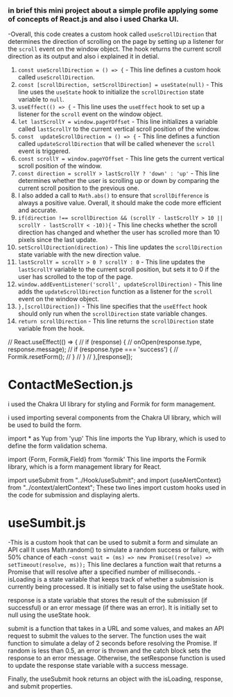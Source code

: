 ### in brief this mini project about a simple profile applying some of concepts of React.js and also i used Charka UI.

-Overall, this code creates a custom hook called `useScrollDirection` that determines the direction of scrolling on the page by setting up a listener for the `scroll` event on the window object. The hook returns the current scroll direction as its output and also i explained it in detial.

1. `const useScrollDirection = () => {` - This line defines a custom hook called `useScrollDirection`.
2. `const [scrollDirection, setScrollDirection] = useState(null)` - This line uses the `useState` hook to initialize the `scrollDirection` state variable to `null`.
3. `useEffect(() => {` - This line uses the `useEffect` hook to set up a listener for the `scroll` event on the window object.
4. `let lastScrollY = window.pageYOffset` - This line initializes a variable called `lastScrollY` to the current vertical scroll position of the window.
5. `const  updateScrollDirection = () => {` - This line defines a function called `updateScrollDirection` that will be called whenever the `scroll` event is triggered.
6. `const scrollY = window.pageYOffset` - This line gets the current vertical scroll position of the window.
7. `const direction = scrollY > lastScrollY ? 'down' : 'up'` - This line determines whether the user is scrolling up or down by comparing the current scroll position to the previous one.
8. I also added a call to `Math.abs()` to ensure that `scrollDifference` is always a positive value.
   Overall, it should make the code more efficient and accurate.
9. `if(direction !== scrollDirection && (scrollY - lastScrollY > 10 || scrollY - lastScrollY < -10)){` - This line checks whether the scroll direction has changed and whether the user has scrolled more than 10 pixels since the last update.
10. `setScrollDirection(direction)` - This line updates the `scrollDirection` state variable with the new direction value.
11. `lastScrollY = scrollY > 0 ? scrollY : 0` - This line updates the `lastScrollY` variable to the current scroll position, but sets it to 0 if the user has scrolled to the top of the page.
12. `window.addEventListener('scroll', updateScrollDirection)` - This line adds the `updateScrollDirection` function as a listener for the `scroll` event on the window object.
13. `},[scrollDirection])` - This line specifies that the `useEffect` hook should only run when the `scrollDirection` state variable changes.
14. `return scrollDirection` - This line returns the `scrollDirection` state variable from the hook.

// React.useEffect(() => {
// if (response) {
// onOpen(response.type, response.message);
// if (response.type === 'success') {
// Formik.resetForm();
// }
// }
// },[response]);

# ContactMeSection.js

i used the Chakra UI library for styling and Formik for form management.

i used importing several components from the Chakra UI library, which will be used to build the form.

import \* as Yup from 'yup'
This line imports the Yup library, which is used to define the form validation schema.

import {Form, Formik,Field} from 'formik'
This line imports the Formik library, which is a form management library for React.

import useSubmit from "../Hook/useSubmit"; and import {useAlertContext} from "../context/alertContext";
These two lines import custom hooks used in the code for submission and displaying alerts.

# useSumbit.js

-This is a custom hook that can be used to submit a form and simulate an API call
It uses Math.random() to simulate a random success or failure, with 50% chance of each -`const wait = (ms) => new Promise((resolve) => setTimeout(resolve, ms));`
This line declares a function wait that returns a Promise that will resolve after a specified number of milliseconds.
-isLoading is a state variable that keeps track of whether a submission is currently being processed. It is initially set to false using the useState hook.

response is a state variable that stores the result of the submission (if successful) or an error message (if there was an error). It is initially set to null using the useState hook.

submit is a function that takes in a URL and some values, and makes an API request to submit the values to the server. The function uses the wait function to simulate a delay of 2 seconds before resolving the Promise. If random is less than 0.5, an error is thrown and the catch block sets the response to an error message. Otherwise, the setResponse function is used to update the response state variable with a success message.

Finally, the useSubmit hook returns an object with the isLoading, response, and submit properties.
